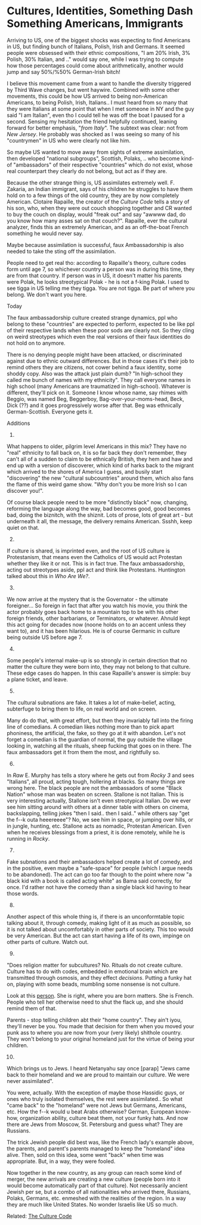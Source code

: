 # Cultures, Identities, Something Dash Something Americans, Immigrants

Arriving to US, one of the biggest shocks was expecting to find
Americans in US, but finding bunch of Italians, Polish, Irish and
Germans. It seemed people were obsessed with their ethnic
compositions, "I am 20% Irish, 3% Polish, 30% Italian, and .." would
say one, while I was trying to compute how those percentages could
come about arithmetically, another would jump and say 50%/%50%
German-Irish bitch! 

I believe this movement came from a want to handle the diversity
triggered by Third Wave changes, but went haywire. Combined with some
other movements, this could be how US arrived to being non-American
Americans, to being Polish, Irish, Italians.. I must heard from so
many that they were Italians at some point that when I met someone in
NY and the guy said "I am Italian", even tho I could tell he was off
the boat I paused for a second. Sensing my hesitation the friend
helpfully continued, leaning forward for better emphasis, "*from
Italy*". The subtext was clear: not from *New Jersey*. He probably was
shocked as I was seeing so many of his "countrymen" in US who were
clearly not like him.

So maybe US wanted to move away from sights of extreme assimilation,
then developed "national subgroups", Scottish, Polaks, ..  who become
kind-of "ambassadors" of their respective "countries" which do not
exist, whose real counterpart they clearly do not belong, but act as
if they are.

Because the other strange thing is, US assimilates extremely
well. F. Zakaria, an Indian immigrant, says of his children he
struggles to have them hold on to a few things of the old country,
they are by now completely American. Clotaire Rapaille, the creator of
the *Culture Code* tells a story of his son, who, when they were out
couch shopping together and CR wanted to buy the couch on display,
would "freak out" and say "awwww dad, do you know how many asses sat
on that couch?". Rapaille, ever the cultural analyzer, finds this an
extremely American, and as an off-the-boat French something he would
never say.

Maybe because assimilation is successful, faux Ambassadorship is also
needed to take the sting off the assimilation.

People need to get real tho: according to Rapaille's theory, culture
codes form until age 7, so whichever country a person was in during
this time, they are from that country. If person was in US, it doesn't
matter his parents were Polak, he looks streotypical Polak - he is not
a f-king Polak. I used to see tigga in US telling me they tigga. You
are not tigga. Be part of where you belong. We don't want you here.

Today

The faux ambassadorship culture created strange dynamics, ppl who
belong to these "countries" are expected to perform, expected to be
like ppl of their respective lands when these poor sods are clearly
not. So they cling on weird streotypes which even the real versions of
their faux identities do not hold on to anymore.

There is no denying people might have been attacked, or discriminated
against due to ethnic outward differences. But in those cases it's
their job to remind others they are citizens, not cower behind a faux
identity, some shoddy copy. Also was the attack just plain dumb?  "In
high-school they called me bunch of names with my ethnicity". They
call everyone names in high school (many Americans are traumatized in
high-school). Whatever is different, they'll pick on it. Someone I
know whose name, say rhimes with Beggio, was named Beg, Beggerboy,
Bag-over-your-moms-head, Beck, Dick (??) and it goes progressively
worse after that. Beg was ethnically German-Scottish. Everyone gets
it.

Additions

1)

What happens to older, pilgrim level Americans in this mix?  They have
no "real" ethnicity to fall back on, it is so far back they don't
remember, they can't all of a sudden to claim to be ethnically
British, they hem and haw and end up with a version of discoverer,
which kind of harks back to the migrant which arrived to the shores of
America I guess, and busily start "discovering" the new "cultural
subcountries" around them, which also fans the flame of this weird game
show. "Why don't you be more Irish so I can discover you!".

Of course black people need to be more "distinctly black" now,
changing, reforming the language along the way, bad becomes good, good
becomes bad, doing the biznitch, with the shiznit. Lots of prose, lots
of great art - but underneath it all, the message, the delivery
remains American. Ssshh, keep quiet on that.

2)

If culture is shared, is imprinted even, and the root of US culture is
Protestanism, that means even the Catholics of US would act Protestan
whether they like it or not. This is in fact true. The faux
ambassadorship, acting out streotypes aside, ppl act and think like
Protestans. Huntington talked about this in *Who Are We?*.

3)

We now arrive at the mystery that is the Governator - the ultimate
foreigner... So foreign in fact that after you watch his movie, you
think the actor probably goes back home to a mountain top to be with
his other foreign friends, other barbarians, or Terminators, or
whatever. Ahnuld kept this act going for decades now (noone holds on
to an accent unless they want to), and it has been hilarious. He is of
course Germanic in culture being outside US before age 7.

4)

Some people's internal make-up is so strongly in certain direction
that no matter the culture they were born into, they may not belong to
that culture. These edge cases do happen.  In this case Rapaille's
answer is simple: buy a plane ticket, and leave.

5)

The cultural subnations are fake. It takes a lot of make-belief,
acting, subterfuge to bring them to life, on real world and on
screen.

Many do do that, with great effort, but then they invariably fall into
the firing line of comedians. A comedian likes nothing more than to
pick apart phoniness, the artificial, the fake, so they go at it with
abandon. Let's not forget a comedian is the guardian of normal, the
guy outside the village looking in, watching all the rituals, sheep
fucking that goes on in there. The faux ambassadors get it from them
the most, and rightfully so.

6)

In *Raw* E. Murphy has tells a story where he gets out from *Rocky 3*
and sees "Italians", all proud, acting tough, hollering at blacks. So
many things are wrong here. The black people are not the ambassadors
of some "Black Nation" whose man was beaten on screen. Stallone is not
Italian. This is very interesting actually, Stallone isn't even
streotypical Italian. Do we ever see him sitting around with others at
a dinner table with others on cinema, backslapping, telling jokes
"then I said.. then I said.."  while others say "get the f--k outa
heeereeee"? No, we see him in space, or jumping over hills, or in
jungle, hunting, etc. Stallone acts as nomadic, Protestan
American. Even when he receives blessings from a priest, it is done
remotely, while he is running in *Rocky*.

7)

Fake subnations and their ambassadors helped create a lot of comedy,
and in the positive, even maybe a "safe-space" for people (which I
argue needs to be abandoned). The act can go too far though to the
point where now "a black kid with a book is called acting white" as
Bama said correctly, for once. I'd rather not have the comedy than a
single black kid having to hear those words.

8)

Another aspect of this whole thing is, if there is an unconformtable
topic talking about it, through comedy, making light of it as much as
possible, so it is not talked about uncomfortably in other parts of
society. This too would be very American. But the act can start having
a life of its own, impinge on other parts of culture. Watch out.

9)

"Does religion matter for subcultures? No. Rituals do not create
culture. Culture has to do with codes, embedded in emotional brain
which are transmitted through osmosis, and they effect
*decisions*. Putting a funky hat on, playing with some beads, mumbling
some nonsense is not culture.

Look at this [person](https://youtu.be/ttBWXH-ihL0). She is right,
where you are born matters. She is French. People who tell her
otherwise need to shut the flack up, and she should remind them of
that.

Parents - stop telling children abt their "home country". They ain't
iyou, they'll never be you. You made that decision for them when you
moved your punk ass to where you are now from your (very likely)
shithole country. They won't belong to your original homeland just for
the virtue of being your children.

10)

Which brings us to Jews. I heard Netanyahu say once [parap] "Jews came
back to their homeland and we are proud to maintain our culture. We
were never assimilated".

You were, actually. With the exception of maybe those Hassidic guys,
or ones who truly isolated themselves, the rest were assimilated.. So
what "came back" to the "homeland" were not Jews but Germans,
Americans, etc. How the f--k would u beat Arabs otherwise? German,
European know-how, organization ability, culture beat them, not your
funky hats. And now there are Jews from Moscow, St. Petersburg and
guess what? They are Russians.

The trick Jewish people did best was, like the French lady's example
above, the parents, and parent's parents managed to keep the
"homeland" idea alive. Then, sold on this idea, some went "back" when
time was appropriate. But, in a way, they were fooled.

Now together in the new country, as any group can reach some kind of
merger, the new arrivals are creating a new culture (people born into
it would become automatically part of that culture). Not necessarily
ancient Jewish per se, but a combo of all nationalities who arrived
there, Russians, Polaks, Germans, etc. enmeshed with the realities of
the region. In a way they are much like United States. No wonder
Israelis like US so much.

Related: [The Culture Code](https://muratk3n.github.io/thirdwave/en/2014/06/the-culture-code.html)
